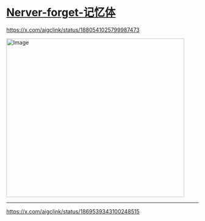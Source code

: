 # [Nerver-forget-记忆体](https://github.com/QiYongchuan/MyGitBlog/issues/134)

https://x.com/aigclink/status/1880541025799987473

<img width="466" height="416" alt="Image" src="https://github.com/user-attachments/assets/0ed4dc19-1cf4-440d-843f-6b7c76d49924" />

---

https://x.com/aigclink/status/1869539343100248515